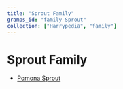 ```yaml
---
title: "Sprout Family"
gramps_id: "family-Sprout"
collection: ["Harrypedia", "family"]
---
```


# Sprout Family

- [Pomona Sprout](/Harrypedia/people/Sprout/Pomona/)
